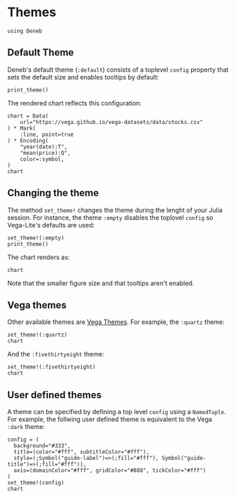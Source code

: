 # Themes

```@setup themes
using Deneb
```

## Default Theme

Deneb's default theme (`:default`) consists of a toplevel `config` property that sets the default size and enables tooltips by default:

```@example themes
print_theme()
```

The rendered chart reflects this configuration:
```@example themes
chart = Data(
    url="https://vega.github.io/vega-datasets/data/stocks.csv"
) * Mark(
    :line, point=true
) * Encoding(
    "year(date):T",
    "mean(price):Q",
    color=:symbol,
)
chart
```

## Changing the theme

The method `set_theme!` changes the theme during the lenght of your Julia session. For instance, the theme `:empty` disables the toplovel `config` so Vega-Lite's defaults are used:
```@example themes
set_theme!(:empty)
print_theme()
```

The chart renders as:
```@example themes
chart
```
Note that the smaller figure size and that tooltips aren't enabled.

## Vega themes

Other available themes are [Vega Themes](https://vega.github.io/vega-themes).
For example, the `:quartz` theme:
```@example themes
set_theme!(:quartz)
chart
```

And the `:fivethirtyeight` theme:
```@example themes
set_theme!(:fivethirtyeight)
chart
```

## User defined themes

A theme can be specified by defining a top level `config` using a `NamedTuple`. For example, the follwing user defined theme is equivalent to the Vega `:dark` theme:
```@example themes
config = (
  background="#333",
  title=(color="#fff", subtitleColor="#fff"),
  style=(;Symbol("guide-label")=>(;fill="#fff"), Symbol("guide-title")=>(;fill="#fff")),
  axis=(domainColor="#fff", gridColor="#888", tickColor="#fff")
)
set_theme!(config)
chart
```

